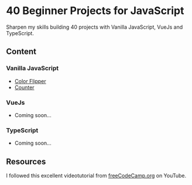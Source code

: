 # 40 Beginner Projects for JavaScript

Sharpen my skills building 40 projects with Vanilla JavaScript, VueJs and TypeScript.

## Content

### Vanilla JavaScript

- [Color Flipper](01-color-flipper)
- [Counter](02-couter)

### VueJs

- Coming soon...

### TypeScript

- Coming soon...

## Resources

I followed this excellent videotutorial from [freeCodeCamp.org](https://www.youtube.com/watch?v=3PHXvlpOkf4&thttps://www.youtube.com/watch?v=3PHXvlpOkf4&t) on YouTube.
